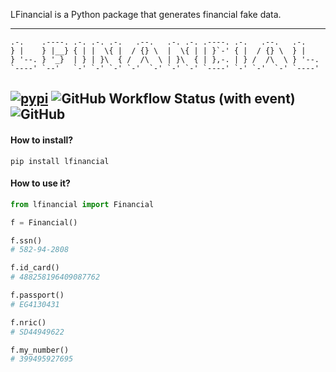 LFinancial is a Python package that generates financial fake data.

---
```
.-.    .----. .-. .-. .-.   .--.   .-. .-. .----. .-.   .--.   .-.    
} |    } |__} { | |  \{ |  / {} \  |  \{ | | }`-' { |  / {} \  } |    
} '--. } '_}  | } | }\  { /  /\  \ | }\  { | },-. | } /  /\  \ } '--. 
`----' `--'   `-' `-' `-' `-'  `-' `-' `-' `----' `-' `-'  `-' `----' 
```
[![pypi](https://img.shields.io/pypi/v/lfinancial)](https://pypi.org/project/lfinancial/)
![GitHub Workflow Status (with event)](https://img.shields.io/github/actions/workflow/status/LemonLzy/lfinancial/publish.yml)
![GitHub](https://img.shields.io/github/license/LemonLzy/lfinancial)
---

#### How to install?
```shell
pip install lfinancial
```

#### How to use it? 
```python
from lfinancial import Financial

f = Financial()

f.ssn()
# 582-94-2808

f.id_card()
# 488258196409087762

f.passport()
# EG4130431

f.nric()
# SD44949622

f.my_number()
# 399495927695
```
